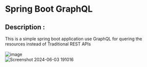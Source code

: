 # Spring Boot GraphQL
## Description :
This is a simple spring boot application use GraphQL for quering the resources instead of Traditional REST APIs
\
\
![image](https://github.com/Iraianbu-11/Spring-Boot-GraphQL/assets/129205333/c9205207-a938-42c6-832a-f5f6469af721)
\
![Screenshot 2024-06-03 191016](https://github.com/Iraianbu-11/Spring-Boot-GraphQL/assets/129205333/9ff58ce7-0bfd-4bd0-8e73-4772d35ecc02)
